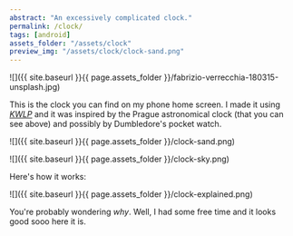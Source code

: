 ```yaml
---
abstract: "An excessively complicated clock."
permalink: /clock/
tags: [android]
assets_folder: "/assets/clock"
preview_img: "/assets/clock/clock-sand.png"
---
```


![]({{ site.baseurl }}{{ page.assets_folder }}/fabrizio-verrecchia-180315-unsplash.jpg)

This is the clock you can find on my phone home screen. I made it using *[KWLP](https://play.google.com/store/apps/details?id=org.kustom.wallpaper&hl=en_GB)* and it was inspired by the Prague astronomical clock (that you can see above) and possibly by Dumbledore's pocket watch.

![]({{ site.baseurl }}{{ page.assets_folder }}/clock-sand.png)

![]({{ site.baseurl }}{{ page.assets_folder }}/clock-sky.png)

Here's how it works:

![]({{ site.baseurl }}{{ page.assets_folder }}/clock-explained.png)

You're probably wondering *why*. Well, I had some free time and it looks good sooo here it is.
